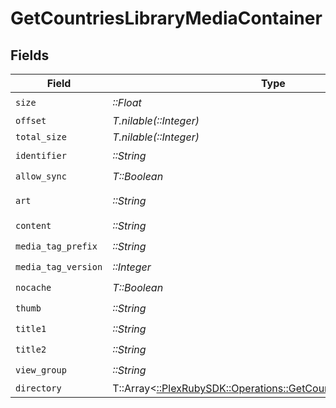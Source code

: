 # GetCountriesLibraryMediaContainer


## Fields

| Field                                                                                                                        | Type                                                                                                                         | Required                                                                                                                     | Description                                                                                                                  | Example                                                                                                                      |
| ---------------------------------------------------------------------------------------------------------------------------- | ---------------------------------------------------------------------------------------------------------------------------- | ---------------------------------------------------------------------------------------------------------------------------- | ---------------------------------------------------------------------------------------------------------------------------- | ---------------------------------------------------------------------------------------------------------------------------- |
| `size`                                                                                                                       | *::Float*                                                                                                                    | :heavy_check_mark:                                                                                                           | N/A                                                                                                                          | 50                                                                                                                           |
| `offset`                                                                                                                     | *T.nilable(::Integer)*                                                                                                       | :heavy_minus_sign:                                                                                                           | N/A                                                                                                                          |                                                                                                                              |
| `total_size`                                                                                                                 | *T.nilable(::Integer)*                                                                                                       | :heavy_minus_sign:                                                                                                           | N/A                                                                                                                          |                                                                                                                              |
| `identifier`                                                                                                                 | *::String*                                                                                                                   | :heavy_check_mark:                                                                                                           | N/A                                                                                                                          | com.plexapp.plugins.library                                                                                                  |
| `allow_sync`                                                                                                                 | *T::Boolean*                                                                                                                 | :heavy_check_mark:                                                                                                           | N/A                                                                                                                          | false                                                                                                                        |
| `art`                                                                                                                        | *::String*                                                                                                                   | :heavy_check_mark:                                                                                                           | N/A                                                                                                                          | /:/resources/show-fanart.jpg                                                                                                 |
| `content`                                                                                                                    | *::String*                                                                                                                   | :heavy_check_mark:                                                                                                           | N/A                                                                                                                          | secondary                                                                                                                    |
| `media_tag_prefix`                                                                                                           | *::String*                                                                                                                   | :heavy_check_mark:                                                                                                           | N/A                                                                                                                          | /system/bundle/media/flags/                                                                                                  |
| `media_tag_version`                                                                                                          | *::Integer*                                                                                                                  | :heavy_check_mark:                                                                                                           | N/A                                                                                                                          | 1734362201                                                                                                                   |
| `nocache`                                                                                                                    | *T::Boolean*                                                                                                                 | :heavy_check_mark:                                                                                                           | N/A                                                                                                                          | true                                                                                                                         |
| `thumb`                                                                                                                      | *::String*                                                                                                                   | :heavy_check_mark:                                                                                                           | N/A                                                                                                                          | /:/resources/show.png                                                                                                        |
| `title1`                                                                                                                     | *::String*                                                                                                                   | :heavy_check_mark:                                                                                                           | N/A                                                                                                                          | TV Series                                                                                                                    |
| `title2`                                                                                                                     | *::String*                                                                                                                   | :heavy_check_mark:                                                                                                           | N/A                                                                                                                          | By Country                                                                                                                   |
| `view_group`                                                                                                                 | *::String*                                                                                                                   | :heavy_check_mark:                                                                                                           | N/A                                                                                                                          | secondary                                                                                                                    |
| `directory`                                                                                                                  | T::Array<[::PlexRubySDK::Operations::GetCountriesLibraryDirectory](../../models/operations/getcountrieslibrarydirectory.md)> | :heavy_minus_sign:                                                                                                           | N/A                                                                                                                          |                                                                                                                              |